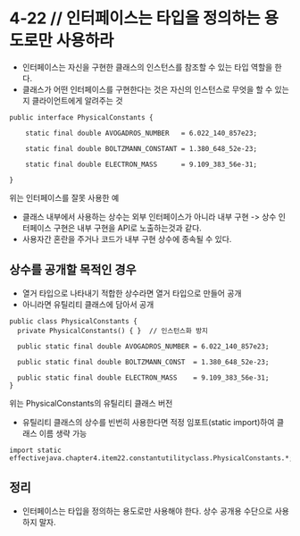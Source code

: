 # 4-22 // 인터페이스는 타입을 정의하는 용도로만 사용하라
- 인터페이스는 자신을 구현한 클래스의 인스턴스를 참조할 수 있는 타입 역할을 한다.
- 클래스가 어떤 인터페이스를 구현한다는 것은 자신의 인스턴스로 무엇을 할 수 있는지 클라이언트에게 알려주는 것


```
public interface PhysicalConstants {

    static final double AVOGADROS_NUMBER   = 6.022_140_857e23;
    
    static final double BOLTZMANN_CONSTANT = 1.380_648_52e-23;
    
    static final double ELECTRON_MASS      = 9.109_383_56e-31;
    
}
```
위는 인터페이스를 잘못 사용한 예
- 클래스 내부에서 사용하는 상수는 외부 인터페이스가 아니라 내부 구현 -> 상수 인터페이스 구현은 내부 구현을 API로 노출하는것과 같다.
- 사용자간 혼란을 주거나 코드가 내부 구현 상수에 종속될 수 있다.

## 상수를 공개할 목적인 경우
- 열거 타입으로 나타내기 적합한 상수라면 열거 타입으로 만들어 공개
- 아니라면 유틸리티 클래스에 담아서 공개

```
public class PhysicalConstants {
  private PhysicalConstants() { }  // 인스턴스화 방지

  public static final double AVOGADROS_NUMBER = 6.022_140_857e23;

  public static final double BOLTZMANN_CONST  = 1.380_648_52e-23;

  public static final double ELECTRON_MASS    = 9.109_383_56e-31;
}
```
위는 PhysicalConstants의 유틸리티 클래스 버전


- 유틸리티 클래스의 상수를 빈번히 사용한다면 적정 임포트(static import)하여 클래스 이름 생략 가능
```
import static effectivejava.chapter4.item22.constantutilityclass.PhysicalConstants.*;
```

## 정리
- 인터페이스는 타입을 정의하는 용도로만 사용해야 한다. 상수 공개용 수단으로 사용하지 말자.
